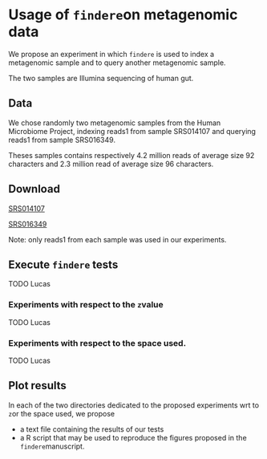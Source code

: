 # Usage of `findere`on metagenomic data

We propose an experiment in which `findere` is used to index a metagenomic sample and to query another metagenomic sample.

The two samples are Illumina sequencing of human gut. 

## Data

We chose randomly two metagenomic samples from the Human Microbiome Project, indexing reads1 from sample SRS014107 and querying reads1 from sample SRS016349. 

Theses samples contains respectively 4.2 million reads of average size 92 characters and 2.3 million read of average size 96 characters.

## Download 

[SRS014107](https://www.ncbi.nlm.nih.gov/biosample/?term=SRS014107)

[SRS016349](https://www.ncbi.nlm.nih.gov/biosample/?term=SRS016349)

Note: only reads1 from each sample was used in our experiments.

## Execute `findere` tests

TODO Lucas

### Experiments with respect to the `z`value

TODO Lucas

### Experiments with respect to the space used.

TODO Lucas

## Plot results

In each of the two directories dedicated to the proposed experiments wrt to `z`or the space used, we propose 

- a text file containing the results of our tests 
- a R script that may be used to reproduce the figures proposed in the `findere`manuscript.

